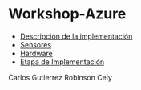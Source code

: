 # Workshop-Azure

- [Descripción de la implementación](#etapa-de-diseño)
- [Sensores](#etapa-de-desarrollo)
- [Hardware](#hardware)
- [Etapa de Implementación](#etapa-de-implementación)

Carlos Gutierrez
Robinson Cely
